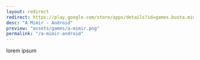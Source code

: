 ```yaml
---
layout: redirect
redirect: https://play.google.com/store/apps/details?id=games.busta.mimir
desc: "A Mimir - Android"
preview: "assets/games/a-mimir.png"
permalink: "/a-mimir-android"
---
```


lorem ipsum